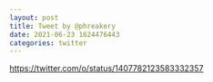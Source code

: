 ```yaml
--- 
layout: post 
title: Tweet by @phreakery 
date: 2021-06-23 1624476443 
categories: twitter 
--- 
```

https://twitter.com/o/status/1407782123583332357